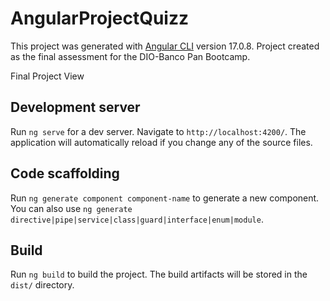 # AngularProjectQuizz

This project was generated with [Angular CLI](https://github.com/angular/angular-cli) version 17.0.8.
Project created as the final assessment for the DIO-Banco Pan Bootcamp.

Final Project View


## Development server

Run `ng serve` for a dev server. Navigate to `http://localhost:4200/`. The application will automatically reload if you change any of the source files.

## Code scaffolding

Run `ng generate component component-name` to generate a new component. You can also use `ng generate directive|pipe|service|class|guard|interface|enum|module`.

## Build

Run `ng build` to build the project. The build artifacts will be stored in the `dist/` directory.
